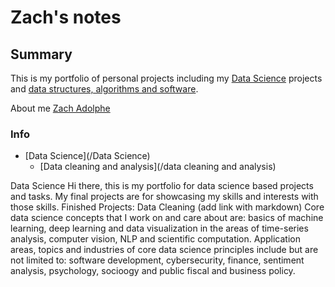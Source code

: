# Zach's notes 

## Summary 

This is my portfolio of personal projects including my [Data Science](https://github.com/zadolphe/datascience) projects and [data structures, algorithms and software](https://github.com/zadolphe/algorithms-fun).

About me [Zach Adolphe](https://github.com/zadolphe)

### Info

* [Data Science](/Data Science) 
    * [Data cleaning and analysis](/data cleaning and analysis)

Data Science
Hi there, this is my portfolio for data science based projects and tasks. My final projects are for showcasing my skills and interests with those skills.
Finished Projects:
Data Cleaning (add link with markdown)
Core data science concepts that I work on and care about are: basics of machine learning, deep learning and data visualization in the areas of time-series analysis, computer vision, NLP and scientific computation.
Application areas, topics and industries of core data science principles include but are not limited to: software development, cybersecurity, finance, sentiment analysis, psychology, socioogy and public fiscal and business policy. 


